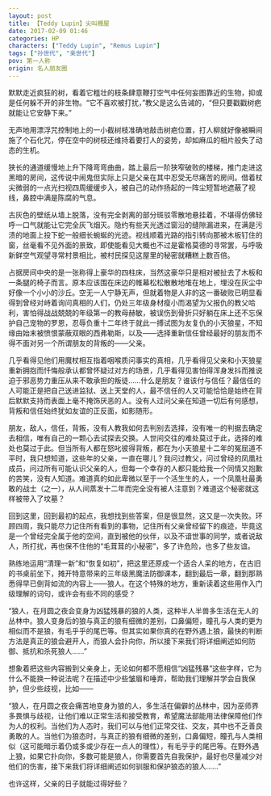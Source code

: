 ```yaml
---
layout: post
title: 【Teddy Lupin】尖叫棚屋
date: 2017-02-09 01:46
categories: HP
characters: ["Teddy Lupin", "Remus Lupin"]
tags: ["孙世代", "亲世代"]
pov: 第一人称
origin: 名人朋友圈
---
```


默默走近疯狂的树，看着它粗壮的枝条肆意鞭打空气中任何妄图靠近的生物，抑或是任何躲不开的非生物。“它不喜欢被打扰，”教父是这么告诫的，“但只要戳戳树疤就能让它安静下来。”

无声地用漂浮咒控制地上的一小截树枝准确地敲击树疤位置，打人柳就好像被瞬间施了个石化咒，停在空中的树枝还维持着要打人的姿势，却如麻瓜的相片般失了动态的生机。

狭长的通道缓慢地上升下降弯弯曲曲，踏上最后一阶狭窄破败的楼梯，推门走进这黑暗的房间，这传说中闹鬼但实际上只是父亲在其中忍受无尽痛苦的房间。借着杖尖微弱的一点光扫视四周缓缓步入，被自己的动作扬起的一阵尘短暂地遮蔽了视线，鼻腔中满是陈腐的气息。

古灰色的壁纸从墙上脱落，没有完全剥离的部分斑驳零散地悬挂着，不堪得仿佛轻呼一口气就能让它完全灰飞烟灭。隐约有些天光透过窗沿的缝隙漏进来，在满是污渍的地面上投下蛇一般细长蜿蜒的光迹。视线顺着光路的指引转向那被木板钉住的窗，丝毫看不见外面的景致，即使能看见大概也不过是霍格莫德的寻常罢，与呼吸新鲜空气观望寻常村景相比，被村民探见这屋里的秘密就糟糕上数百倍。

占据房间中央的是一张称得上豪华的四柱床，当然这豪华只是相对被扯去了木板和一条腿的椅子而言。原本应该围在床边的帷幕松松散散地堆在地上，埋没在灰尘中好像一个小小的沙丘。空无一人宁静无声，但就着物是人非的这一番破败已明显看得到曾经对峙着询问真相的人们，仍处三年级身材瘦小而渴望为父报仇的教父哈利，害怕得战战兢兢的年级第一的教母赫敏，被误伤到骨折只好躺在床上还不忘保护自己宠物的罗恩，忍辱负重十二年终于就此一搏试图为友复仇的小天狼星，不知缘由始末被愤恨蒙蔽双眼的西弗勒斯，以及——选择重新信任曾经最好的朋友而不得不面对另一个所谓朋友的背叛的——父亲。

几乎看得见他们用魔杖相互指着咽喉质问事实的真相，几乎看得见父亲和小天狼星重新拥抱而忏悔般承认都曾怀疑过对方的场景，几乎看得见害怕得浑身发抖而推说迫于邪恶势力重压从来不敢承担的叛徒……什么是朋友？谁该付与信任？最信任的人可能正是把自己送进监狱、送上天堂的人，最不信任的人又可能恰恰是始终在背后默默支持而表面上毫不掩饰厌恶的人。没有人过问父亲在知道一切后有何感想，背叛和信任始终犹如友谊的正反面，如影随形。

朋友，敌人，信任，背叛，没有人教我如何去判别去选择，没有唯一的判据去确定去相信，唯有自己的一颗心去试探去交换。人世间交往的难处莫过于此，选择的难处也莫过于此。但当所有人都在怒叱彼得背叛，都在为小天狼星十二年的冤屈道不平时，我只想知道，这些年的父亲，一直在哪儿？我问过教父，问过曾经的凤凰社成员，问过所有可能认识父亲的人，但每一个幸存的人都只能给我一个同情又抱歉的苦笑，没有人知道。难道真的如此卑微以至于一个活生生的人，一个凤凰社最勇敢的战士（之一），从人间蒸发十二年而完全没有被人注意到？难道这个秘密就这样被带入了坟墓？

回到这里，回到最初的起点，我想找到些答案，但是很显然，这又是一次失败。环顾四周，我只能尽力记住所有看到的事物，记住所有父亲曾经留下的痕迹，毕竟这是一个曾经完全属于他的空间，直到被他的伙伴，以及不谙世事的同学，或者说敌人，所打扰，再也保不住他的“毛茸茸的小秘密”，多了许危险，也多了些友谊。

熟练地运用“清理一新”和“恢复如初”，把这里还原成一个适合人呆的地方，在古旧的书桌前坐下，摊开特意带来的三年级黑魔法防御课本，翻到最后一章，翻到那熟悉得早已倒背如流的内容上——狼人。在这个特殊的地方，重新读着这些用作入门级理解的词句，或许会有些不同的感受？

“狼人，在月圆之夜会变身为凶猛残暴的狼的人类，这种半人半兽多生活在无人的丛林中。狼人变身后的狼与真正的狼有细微的差别，口鼻偏短，瞳孔与人类的更为相似而不是狼，有毛乎乎的尾巴等。但其实如果你真的在野外遇上狼，最快的判断方法是真正的狼会避开人，而狼人会扑向你，所以接下来我们将详细阐述如何防御、抵抗和杀死狼人……”

想象着把这些内容搬到父亲身上，无论如何都不愿相信“凶猛残暴”这些字样，它为什么不能换一种说法呢？在描述中少些皱眉和唾弃，帮助我们理解并学会自我保护，但少些歧视，比如——

“狼人，在月圆之夜会痛苦地变身为狼的人，多生活在偏僻的丛林中，因为巫师界多畏惧与歧视，让他们难以正常生活和接受教育，希望魔法部能用法律保障他们作为人的权利。当他们为人态时，我们可以与他们正常交往、交友，其中也不乏善良勇敢的人。当他们为狼态时，与真正的狼有细微的差别，口鼻偏短，瞳孔与人类相似（这可能暗示着仍或多或少存在一点人的理性），有毛乎乎的尾巴等。在野外遇上狼，如果它扑向你，多数可能是狼人，你需要首先自我保护，最好也尽量减少对他们的伤害，接下来我们将详细阐述如何驯服和保护狼态的狼人……”

也许这样，父亲的日子就能过得好些？
